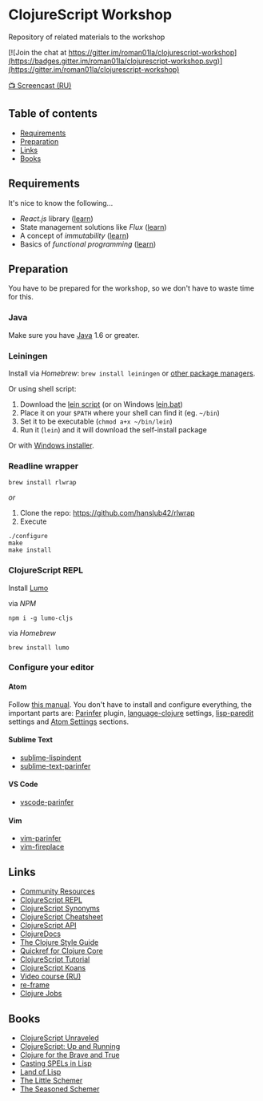 # ClojureScript Workshop

Repository of related materials to the workshop

[![Join the chat at https://gitter.im/roman01la/clojurescript-workshop](https://badges.gitter.im/roman01la/clojurescript-workshop.svg)](https://gitter.im/roman01la/clojurescript-workshop)

[📺 Screencast (RU)](https://www.youtube.com/playlist?list=PLHOTezm7WWknZXg8IrRSRLZ-nIlpYUAyU)

## Table of contents

- [Requirements](#requirements)
- [Preparation](#preparation)
- [Links](#links)
- [Books](#books)

## Requirements

It's nice to know the following...

- *React.js* library ([learn](http://blog.andrewray.me/reactjs-for-stupid-people/))
- State management solutions like *Flux* ([learn](http://blog.andrewray.me/flux-for-stupid-people/))
- A concept of *immutability* ([learn](https://miles.no/blogg/why-care-about-functional-programming-part-1-immutability))
- Basics of *functional programming* ([learn](http://www.slideshare.net/velvetflair/functional-programming-fundamentals))

## Preparation

You have to be prepared for the workshop, so we don't have to waste time for this.

### Java

Make sure you have [Java](http://www.oracle.com/technetwork/java/javase/downloads/index.html) 1.6 or greater.

### Leiningen

Install via *Homebrew*: `brew install leiningen` or [other package managers](https://github.com/technomancy/leiningen/wiki/Packaging).

Or using shell script:

1. Download the [lein script](https://raw.githubusercontent.com/technomancy/leiningen/stable/bin/lein) (or on Windows [lein.bat](https://raw.githubusercontent.com/technomancy/leiningen/stable/bin/lein.bat))
2. Place it on your `$PATH` where your shell can find it (eg. `~/bin`)
3. Set it to be executable (`chmod a+x ~/bin/lein`)
4. Run it (`lein`) and it will download the self-install package

Or with [Windows installer](http://leiningen-win-installer.djpowell.net/).

### Readline wrapper

`brew install rlwrap`

*or*

1. Clone the repo: https://github.com/hanslub42/rlwrap
2. Execute

```
./configure
make
make install
```

### ClojureScript REPL

Install [Lumo](https://github.com/anmonteiro/lumo/)

via *NPM*
```
npm i -g lumo-cljs
```

via *Homebrew*
```
brew install lumo
```

### Configure your editor

#### Atom

Follow [this manual](https://gist.github.com/jasongilman/d1f70507bed021b48625). You don't have to install and configure everything, the important parts are: [Parinfer](https://github.com/oakmac/atom-parinfer) plugin, [language-clojure](https://gist.github.com/jasongilman/d1f70507bed021b48625#language-clojure) settings, [lisp-paredit](https://gist.github.com/jasongilman/d1f70507bed021b48625#lisp-paredit) settings and [Atom Settings](https://gist.github.com/jasongilman/d1f70507bed021b48625#atom-settings) sections.

#### Sublime Text

- [sublime-lispindent](https://github.com/odyssomay/sublime-lispindent)
- [sublime-text-parinfer](https://github.com/oakmac/sublime-text-parinfer)

#### VS Code

- [vscode-parinfer](https://github.com/narma/vscode-parinfer)

#### Vim

- [vim-parinfer](https://github.com/bhurlow/vim-parinfer)
- [vim-fireplace](https://github.com/tpope/vim-fireplace)

## Links

- [Community Resources](http://clojure.org/community/resources)
- [ClojureScript REPL](http://jaredforsyth.com/reepl/)
- [ClojureScript Synonyms](https://kanaka.github.io/clojurescript/web/synonym.html)
- [ClojureScript Cheatsheet](http://cljs.info/cheatsheet/)
- [ClojureScript API](http://cljs.github.io/api/)
- [ClojureDocs](https://clojuredocs.org/)
- [The Clojure Style Guide](https://github.com/bbatsov/clojure-style-guide)
- [Quickref for Clojure Core](https://clojuredocs.org/quickref)
- [ClojureScript Tutorial](https://www.niwi.nz/cljs-workshop/)
- [ClojureScript Koans](http://clojurescriptkoans.com/)
- [Video course (RU)](https://www.youtube.com/playlist?list=PLHOTezm7WWkmk_NxC51xwnC2YsAut_5vX)
- [re-frame](https://github.com/Day8/re-frame)
- [Clojure Jobs](https://purelyfunctional.tv/resources/clojure-jobs-resources/)

## Books
- [ClojureScript Unraveled](https://funcool.github.io/clojurescript-unraveled/)
- [ClojureScript: Up and Running](http://shop.oreilly.com/product/0636920025139.do)
- [Clojure for the Brave and True](http://www.braveclojure.com/)
- [Casting SPELs in Lisp](http://www.lisperati.com/casting.html)
- [Land of Lisp](http://landoflisp.com/)
- [The Little Schemer](https://mitpress.mit.edu/books/little-schemer)
- [The Seasoned Schemer](https://mitpress.mit.edu/books/seasoned-schemer)
